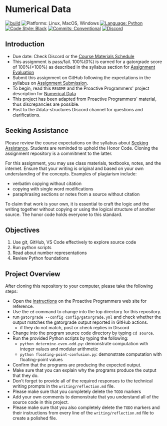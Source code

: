 # Numerical Data

[![build](../../actions/workflows/build.yml/badge.svg)](../../actions/)
![Platforms: Linux, MacOS, Windows](https://img.shields.io/badge/Platform-Linux%20%7C%20MacOS%20%7C%20Windows-blue.svg)
[![Language: Python](https://img.shields.io/badge/Language-Python-blue.svg)](https://www.python.org/)
[![Code Style: Black](https://img.shields.io/badge/Code%20Style-Black-blue.svg)](https://github.com/psf/black)
[![Commits: Conventional](https://img.shields.io/badge/Commits-Conventional-blue.svg)](https://www.conventionalcommits.org/en/v1.0.0/)
[![Discord](https://img.shields.io/discord/872320492936257537?logo=discord)](https://discord.gg/kjah8MFYbR)

## Introduction

- Due date: Check Discord or the [Course Materials Schedule](https://github.com/allegheny-college-cmpsc-101-spring-2024/course-materials/blob/main/Schedule.md)
- This assignment is pass/fail. 100%(0%) is earned for a gatorgrade score of 100%(<100%) as
described in the syllabus section for
[Assignment Evaluation](https://github.com/allegheny-college-cmpsc-101-spring-2024/course-materials?tab=readme-ov-file#assignment-evaluation)
- Submit this assignment on GitHub following the expectations in the syllabus on
[Assignment Submission](https://github.com/allegheny-college-cmpsc-101-spring-2024/course-materials#assignment-submission).
- To begin, read this `README` and the Proactive Programmers' project
description for
[Numerical Data](https://proactiveprogrammers.com/data-abstraction/source-code-surveys/numerical-data/)
- This project has been adapted from Proactive Programmers' material, thus discrepancies are possible.
- Post to the #data-structures Discord channel for questions and clarifications.

## Seeking Assistance

Please review the course expectations on the syllabus about
[Seeking Assistance](https://github.com/allegheny-college-cmpsc-101-spring-2024/course-materials#seeking-assistance).
Students are reminded
to uphold the Honor Code. Cloning the assignment repository is a
commitment to the latter.

For this assignment, you may use class materials, textbooks, notes, and the
internet. Ensure that your writing is original and based on your own understanding
of the concepts. Examples of plagiarism include:

- verbatim copying without citation
- copying with single word modifications
- paraphrasing sections or notes from a source without citation

To claim that work is your own, it is essential to craft the logic and the
writing together without copying or using the logical structure of another
source. The honor code holds everyone to this standard.

## Objectives

1. Use git, GitHub, VS Code effectively to explore source code
2. Run python scripts
3. Read about number representations
4. Review Python foundations

## Project Overview

After cloning this repository to your computer, please take the following
steps:

- Open the
  [instructions](https://proactiveprogrammers.com/data-abstraction/source-code-surveys/numerical-data/)
  on the Proactive Programmers web site for reference.
- Use the `cd` command to change into the top directory for this repository.
- run `gatorgrade --config config/gatorgrade.yml` and check whether
  the output matches the gatorgrade output reported in GitHub actions.
  - if they do not match, post or check replies in Discord
- Change into the program source code directory by typing `cd source`.
- Run the provided Python scripts by typing the following:
  - `python determine-even-odd.py`: demonstrate computation with integer values and modular arithmetic
  - `python floating-point-confusion.py`: demonstrate computation with floating-point values
- Confirm that the programs are producing the expected output.
- Make sure that you can explain why the programs produce the output that they do.
- Don't forget to provide all of the required responses to the technical writing
  prompts in the `writing/reflection.md` file.
- Please make sure that you completely delete the `TODO` markers
- Add your own comments to demonstrate
  that you understand all of the source code in this project.
- Please make sure that you also completely delete the `TODO` markers and their
  instructions from every line of the `writing/reflection.md` file to create a
  polished file.
